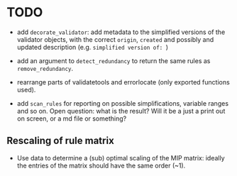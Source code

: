 # TODO

- add `decorate_validator`: add metadata to the simplified versions of the validator objects, with the correct
`origin`, `created` and possibly and updated description (e.g. `simplified version of: `)
- add an argument to `detect_redundancy` to return the same rules as `remove_redundancy`.

- rearrange parts of validatetools and errorlocate (only exported functions used).

- add `scan_rules` for reporting on possible simplifications, variable ranges and so on. Open question: what is the result? Will it be a just a print out on screen, or a md file or something?

## Rescaling of rule matrix

- Use data to determine a (sub) optimal scaling of the MIP matrix: ideally the entries of the matrix should have the same order (~1).
